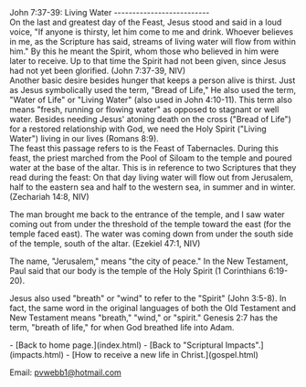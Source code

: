  <head> <title>John 7:37-39: Living Water</title> <meta content="IE=9" http-equiv="X-UA-Compatible"></meta> <link href="css/page_style.css" rel="stylesheet" type="text/css"></link> </head><body><div class="page_style"> John 7:37-39: Living Water
--------------------------

<div class="p">On the last and greatest day of the Feast, Jesus stood and said in a loud voice, "If anyone is thirsty, let him come to me and drink. Whoever believes in me, as the Scripture has said, streams of living water will flow from within him." By this he meant the Spirit, whom those who believed in him were later to receive. Up to that time the Spirit had not been given, since Jesus had not yet been glorified. (John 7:37-39, NIV)

</div>Another basic desire besides hunger that keeps a person alive is thirst. Just as Jesus symbolically used the term, "Bread of Life," He also used the term, "Water of Life" or "Living Water" (also used in John 4:10-11). This term also means "fresh, running or flowing water" as opposed to stagnant or well water. Besides needing Jesus' atoning death on the cross ("Bread of Life") for a restored relationship with God, we need the Holy Spirit ("Living Water") living in our lives (Romans 8:9).

<div class="p">The feast this passage refers to is the Feast of Tabernacles. During this feast, the priest marched from the Pool of Siloam to the temple and poured water at the base of the altar. This is in reference to two Scriptures that they read during the feast: On that day living water will flow out from Jerusalem, half to the eastern sea and half to the western sea, in summer and in winter. (Zechariah 14:8, NIV)

The man brought me back to the entrance of the temple, and I saw water coming out from under the threshold of the temple toward the east (for the temple faced east). The water was coming down from under the south side of the temple, south of the altar. (Ezekiel 47:1, NIV)

</div>The name, "Jerusalem," means "the city of peace." In the New Testament, Paul said that our body is the temple of the Holy Spirit (1 Corinthians 6:19-20).

Jesus also used "breath" or "wind" to refer to the "Spirit" (John 3:5-8). In fact, the same word in the original languages of both the Old Testament and New Testament means "breath," "wind," or "spirit." Genesis 2:7 has the term, "breath of life," for when God breathed life into Adam.

  </div>- [Back to home page.](index.html)
- [Back to "Scriptural Impacts".](impacts.html)
- [How to receive a new life in Christ.](gospel.html)

Email: [pvwebb1@hotmail.com](mailto:pvwebb1@hotmail.com)

